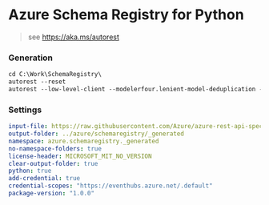 # Azure Schema Registry for Python

> see https://aka.ms/autorest

### Generation
```ps
cd C:\Work\SchemaRegistry\
autorest --reset
autorest --low-level-client --modelerfour.lenient-model-deduplication --show-operations --trace=false README.md
```
### Settings
``` yaml
input-file: https://raw.githubusercontent.com/Azure/azure-rest-api-specs/main/specification/schemaregistry/data-plane/Microsoft.EventHub/stable/2021-10/schemaregistry.json
output-folder: ../azure/schemaregistry/_generated
namespace: azure.schemaregistry._generated
no-namespace-folders: true
license-header: MICROSOFT_MIT_NO_VERSION
clear-output-folder: true
python: true
add-credential: true
credential-scopes: "https://eventhubs.azure.net/.default"
package-version: "1.0.0"
```